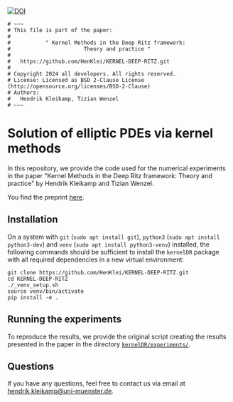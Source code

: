 [![DOI](https://zenodo.org/badge/867681687.svg)](https://doi.org/10.5281/zenodo.13890995)

```
# ~~~
# This file is part of the paper:
#
#           " Kernel Methods in the Deep Ritz framework:
#                       Theory and practice "
#
#   https://github.com/HenKlei/KERNEL-DEEP-RITZ.git
#
# Copyright 2024 all developers. All rights reserved.
# License: Licensed as BSD 2-Clause License (http://opensource.org/licenses/BSD-2-Clause)
# Authors:
#   Hendrik Kleikamp, Tizian Wenzel
# ~~~
```

# Solution of elliptic PDEs via kernel methods
In this repository, we provide the code used for the numerical experiments in the paper "Kernel Methods in the Deep Ritz framework: Theory and practice" by Hendrik Kleikamp and Tizian Wenzel.

You find the preprint [here](https://arxiv.org/abs/TBA).

## Installation
On a system with `git` (`sudo apt install git`), `python3` (`sudo apt install python3-dev`) and
`venv` (`sudo apt install python3-venv`) installed, the following commands should be sufficient
to install the `kernelDR` package with all required dependencies in a new virtual environment:
```
git clone https://github.com/HenKlei/KERNEL-DEEP-RITZ.git
cd KERNEL-DEEP-RITZ
./_venv_setup.sh
source venv/bin/activate
pip install -e .
```

## Running the experiments
To reproduce the results, we provide the original script creating the results presented in
the paper in the directory [`kernelDR/experiments/`](kernelDR/experiments/).

## Questions
If you have any questions, feel free to contact us via email at <hendrik.kleikamp@uni-muenster.de>.
